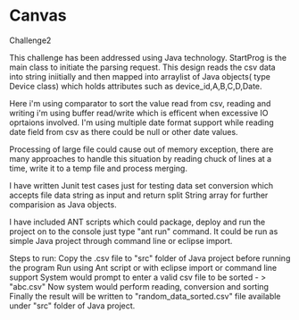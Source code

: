 # Canvas
Challenge2

This challenge has been addressed using Java technology.
StartProg is the main class to initiate the parsing request. This design reads the csv data into string iniitially and then mapped into arraylist of Java objects( type Device class) which holds attributes such as device_id,A,B,C,D,Date.

Here i'm using comparator to sort the value read from csv, reading and writing i'm using buffer read/write which is efficent when excessive IO oprtaions involved.
I'm using multiple date format support while reading date field from csv as there could be null or other date values.

Processing of large file could cause out of memory exception, there are many approaches to handle this situation by reading chuck of lines at a time, write it to a temp file and process merging.

I have written Junit test cases just for testing data set conversion which accepts file data string as input and return split String array for further comparision as Java objects.

I have included ANT scripts which could package, deploy and run the project on to the console just type "ant run" command.
It could be run as simple Java project through command line or eclipse import.

Steps to run:
Copy the .csv file to "src" folder of Java project before running the program
Run using Ant script or with eclipse import or command line support
System would prompt to enter a valid csv file to be sorted - > "abc.csv"
Now system would perform reading, conversion and sorting 
Finally the result will be written to "random_data_sorted.csv" file available under "src" folder of Java project.




